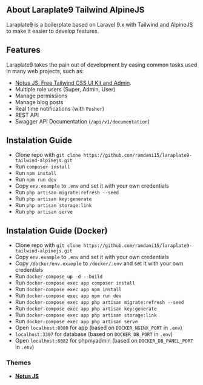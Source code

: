 ## About Laraplate9 Tailwind AlpineJS
Laraplate9 is a boilerplate based on Laravel 9.x with Tailwind and AlpineJS to make it easier to develop features.

## Features
Laraplate9 takes the pain out of development by easing common tasks used in many web projects, such as:
- [Notus JS: Free Tailwind CSS UI Kit and Admin](https://github.com/creativetimofficial/notus-js).
- Multiple role users (Super, Admin, User)
- Manage permissions
- Manage blog posts
- Real time notifications (with `Pusher`)
- REST API
- Swagger API Documentation (`/api/v1/documentation`)


## Instalation Guide

- Clone repo with `git clone https://github.com/ramdani15/laraplate9-tailwind-alpinejs.git`
- Run `composer install`
- Run `npm install`
- Run `npm run dev`
- Copy `env.example` to `.env` and set it with your own credentials
- Run `php artisan migrate:refresh --seed`
- Run `php artisan key:generate`
- Run `php artisan storage:link`
- Run `php artisan serve`

## Instalation Guide (Docker)

- Clone repo with `git clone https://github.com/ramdani15/laraplate9-tailwind-alpinejs.git`
- Copy `env.example` to `.env` and set it with your own credentials
- Copy `/docker/env.example` to `/docker/.env` and set it with your own credentials
- Run `docker-compose up -d --build`
- Run `docker-compose exec app composer install`
- Run `docker-compose exec app npm install`
- Run `docker-compose exec app npm run dev`
- Run `docker-compose exec app php artisan migrate:refresh --seed`
- Run `docker-compose exec app php artisan key:generate`
- Run `docker-compose exec app php artisan storage:link`
- Run `docker-compose exec app php artisan serve`
- Open `localhost:8080` for app (based on `DOCKER_NGINX_PORT` in `.env`)
- `localhost:3307` for database (based on `DOCKER_DB_PORT` in `.env`)
- Open `localhost:8082` for phpmyadmin (based on `DOCKER_DB_PANEL_PORT` in `.env`)

### Themes

- **[Notus JS](https://github.com/creativetimofficial/notus-js)**
